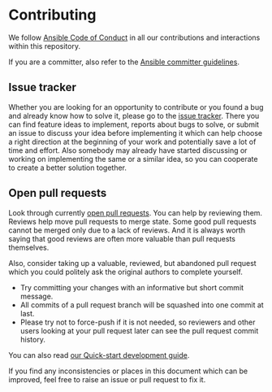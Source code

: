 # Contributing

We follow [Ansible Code of Conduct](https://docs.ansible.com/ansible/latest/community/code_of_conduct.html) in all our contributions and interactions within this repository.

If you are a committer, also refer to the [Ansible committer guidelines](https://docs.ansible.com/ansible/devel/community/committer_guidelines.html).

## Issue tracker

Whether you are looking for an opportunity to contribute or you found a bug and already know how to solve it, please go to the [issue tracker](https://github.com/ansible-collections/community.general/issues).
There you can find feature ideas to implement, reports about bugs to solve, or submit an issue to discuss your idea before implementing it which can help choose a right direction at the beginning of your work and potentially save a lot of time and effort.
Also somebody may already have started discussing or working on implementing the same or a similar idea,
so you can cooperate to create a better solution together.

## Open pull requests

Look through currently [open pull requests](https://github.com/ansible-collections/community.general/pulls).
You can help by reviewing them. Reviews help move pull requests to merge state. Some good pull requests cannot be merged only due to a lack of reviews. And it is always worth saying that good reviews are often more valuable than pull requests themselves.

Also, consider taking up a valuable, reviewed, but abandoned pull request which you could politely ask the original authors to complete yourself.

* Try committing your changes with an informative but short commit message.
* All commits of a pull request branch will be squashed into one commit at last.
* Please try not to force-push if it is not needed, so reviewers and other users looking at your pull request later can see the pull request commit history.

You can also read [our Quick-start development guide](https://github.com/ansible/community-docs/blob/main/create_pr_quick_start_guide.rst).

If you find any inconsistencies or places in this document which can be improved, feel free to raise an issue or pull request to fix it.
